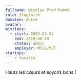 ```yaml
---
fullname: Nicolas Prod'homme
role: Stagiaire
domaine: Autre
avatar:
missions:
  - start: 2019-01-24
    end: 2019-06-14
    status: admin
    employer: MTES/MCT
startups:
    - locatio
---
```


Hauts les cœurs et soyons bons !
